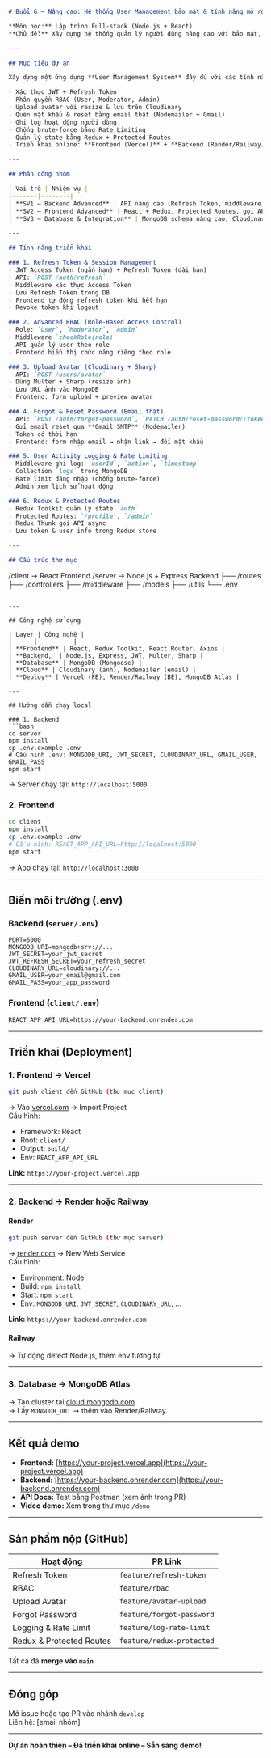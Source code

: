 ```markdown
# Buổi 6 – Nâng cao: Hệ thống User Management bảo mật & tính năng mở rộng

**Môn học:** Lập trình Full-stack (Node.js + React)  
**Chủ đề:** Xây dựng hệ thống quản lý người dùng nâng cao với bảo mật, phân quyền, upload ảnh, email reset mật khẩu, logging, rate limiting và triển khai thực tế.

---

## Mục tiêu dự án

Xây dựng một ứng dụng **User Management System** đầy đủ với các tính năng nâng cao:

- Xác thực JWT + Refresh Token
- Phân quyền RBAC (User, Moderator, Admin)
- Upload avatar với resize & lưu trên Cloudinary
- Quên mật khẩu & reset bằng email thật (Nodemailer + Gmail)
- Ghi log hoạt động người dùng
- Chống brute-force bằng Rate Limiting
- Quản lý state bằng Redux + Protected Routes
- Triển khai online: **Frontend (Vercel)** + **Backend (Render/Railway)** + **MongoDB Atlas**

---

## Phân công nhóm

| Vai trò | Nhiệm vụ |
|-------|--------|
| **SV1 – Backend Advanced** | API nâng cao (Refresh Token, middleware, logging, rate limit) |
| **SV2 – Frontend Advanced** | React + Redux, Protected Routes, gọi API nâng cao |
| **SV3 – Database & Integration** | MongoDB schema nâng cao, Cloudinary, Nodemailer, tối ưu DB, test API |

---

## Tính năng triển khai

### 1. Refresh Token & Session Management
- JWT Access Token (ngắn hạn) + Refresh Token (dài hạn)
- API: `POST /auth/refresh`
- Middleware xác thực Access Token
- Lưu Refresh Token trong DB
- Frontend tự động refresh token khi hết hạn
- Revoke token khi logout

### 2. Advanced RBAC (Role-Based Access Control)
- Role: `User`, `Moderator`, `Admin`
- Middleware `checkRole(role)`
- API quản lý user theo role
- Frontend hiển thị chức năng riêng theo role

### 3. Upload Avatar (Cloudinary + Sharp)
- API: `POST /users/avatar`
- Dùng Multer + Sharp (resize ảnh)
- Lưu URL ảnh vào MongoDB
- Frontend: form upload + preview avatar

### 4. Forgot & Reset Password (Email thật)
- API: `POST /auth/forgot-password`, `PATCH /auth/reset-password/:token`
- Gửi email reset qua **Gmail SMTP** (Nodemailer)
- Token có thời hạn
- Frontend: form nhập email → nhận link → đổi mật khẩu

### 5. User Activity Logging & Rate Limiting
- Middleware ghi log: `userId`, `action`, `timestamp`
- Collection `logs` trong MongoDB
- Rate limit đăng nhập (chống brute-force)
- Admin xem lịch sử hoạt động

### 6. Redux & Protected Routes
- Redux Toolkit quản lý state `auth`
- Protected Routes: `/profile`, `/admin`
- Redux Thunk gọi API async
- Lưu token & user info trong Redux store

---

## Cấu trúc thư mục

```
/client          → React Frontend
/server          → Node.js + Express Backend
├── /routes
├── /controllers
├── /middleware
├── /models
├── /utils
└── .env
```

---

## Công nghệ sử dụng

| Layer | Công nghệ |
|------|----------|
| **Frontend** | React, Redux Toolkit, React Router, Axios |
| **Backend,  | Node.js, Express, JWT, Multer, Sharp |
| **Database** | MongoDB (Mongoose) |
| **Cloud** | Cloudinary (ảnh), Nodemailer (email) |
| **Deploy** | Vercel (FE), Render/Railway (BE), MongoDB Atlas |

---

## Hướng dẫn chạy local

### 1. Backend
```bash
cd server
npm install
cp .env.example .env
# Cấu hình .env: MONGODB_URI, JWT_SECRET, CLOUDINARY_URL, GMAIL_USER, GMAIL_PASS
npm start
```
→ Server chạy tại: `http://localhost:5000`

### 2. Frontend
```bash
cd client
npm install
cp .env.example .env
# Cấu hình: REACT_APP_API_URL=http://localhost:5000
npm start
```
→ App chạy tại: `http://localhost:3000`

---

## Biến môi trường (.env)

### Backend (`server/.env`)
```env
PORT=5000
MONGODB_URI=mongodb+srv://...
JWT_SECRET=your_jwt_secret
JWT_REFRESH_SECRET=your_refresh_secret
CLOUDINARY_URL=cloudinary://...
GMAIL_USER=your_email@gmail.com
GMAIL_PASS=your_app_password
```

### Frontend (`client/.env`)
```env
REACT_APP_API_URL=https://your-backend.onrender.com
```

---

## Triển khai (Deployment)

### 1. Frontend → **Vercel**
```bash
git push client đến GitHub (thư mục client)
```
→ Vào [vercel.com](https://vercel.com) → Import Project  
Cấu hình:
- Framework: React
- Root: `client/`
- Output: `build/`
- Env: `REACT_APP_API_URL`

**Link:** `https://your-project.vercel.app`

---

### 2. Backend → **Render** hoặc **Railway**

#### Render
```bash
git push server đến GitHub (thư mục server)
```
→ [render.com](https://render.com) → New Web Service  
Cấu hình:
- Environment: Node
- Build: `npm install`
- Start: `npm start`
- Env: `MONGODB_URI`, `JWT_SECRET`, `CLOUDINARY_URL`, ...

**Link:** `https://your-backend.onrender.com`

#### Railway
→ Tự động detect Node.js, thêm env tương tự.

---

### 3. Database → **MongoDB Atlas**
→ Tạo cluster tại [cloud.mongodb.com](https://cloud.mongodb.com)  
→ Lấy `MONGODB_URI` → thêm vào Render/Railway

---

## Kết quả demo

- **Frontend:** [https://your-project.vercel.app](https://your-project.vercel.app)
- **Backend:** [https://your-backend.onrender.com](https://your-backend.onrender.com)
- **API Docs:** Test bằng Postman (xem ảnh trong PR)
- **Video demo:** Xem trong thư mục `/demo`

---

## Sản phẩm nộp (GitHub)

| Hoạt động | PR Link |
|---------|-------|
| Refresh Token | `feature/refresh-token` |
| RBAC | `feature/rbac` |
| Upload Avatar | `feature/avatar-upload` |
| Forgot Password | `feature/forgot-password` |
| Logging & Rate Limit | `feature/log-rate-limit` |
| Redux & Protected Routes | `feature/redux-protected` |

Tất cả đã **merge vào `main`**

---

## Đóng góp

Mở issue hoặc tạo PR vào nhánh `develop`  
Liên hệ: [email nhóm]

---

**Dự án hoàn thiện – Đã triển khai online – Sẵn sàng demo!**
```